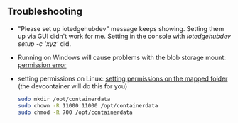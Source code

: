 ## Troubleshooting

- "Please set up iotedgehubdev" message keeps showing. Setting them up via GUI didn't work for me. Setting in the console with *iotedgehubdev setup -c 'xyz'* did.

- Running on Windows will cause problems with the blob storage mount: [permission error](https://docs.microsoft.com/en-us/answers/questions/649865/iotedge-blob-storage-local-can-create-container-bu.html)

- setting permissions on Linux: [setting permissions on the mapped folder](https://docs.microsoft.com/en-us/azure/iot-edge/how-to-store-data-blob?view=iotedge-2020-11#granting-directory-access-to-container-user-on-linux) (the devcontainer will do this for you)
    ```bash
    sudo mkdir /opt/containerdata
    sudo chown -R 11000:11000 /opt/containerdata
    sudo chmod -R 700 /opt/containerdata
    ```
